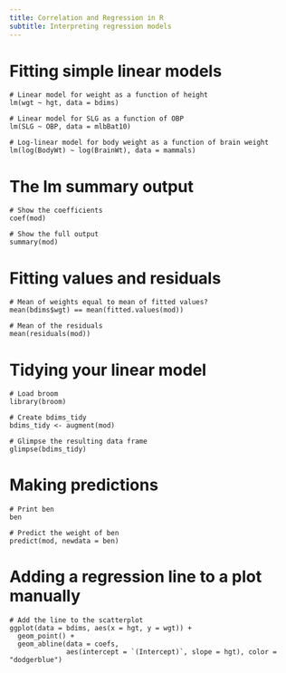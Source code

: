 ```yaml
---
title: Correlation and Regression in R
subtitle: Interpreting regression models
---
```


# Fitting simple linear models

```
# Linear model for weight as a function of height
lm(wgt ~ hgt, data = bdims)

# Linear model for SLG as a function of OBP
lm(SLG ~ OBP, data = mlbBat10)

# Log-linear model for body weight as a function of brain weight
lm(log(BodyWt) ~ log(BrainWt), data = mammals)
```

# The lm summary output

```
# Show the coefficients
coef(mod)

# Show the full output
summary(mod)
```

# Fitting values and residuals

```
# Mean of weights equal to mean of fitted values?
mean(bdims$wgt) == mean(fitted.values(mod))

# Mean of the residuals
mean(residuals(mod))
```

# Tidying your linear model

```
# Load broom
library(broom)

# Create bdims_tidy
bdims_tidy <- augment(mod)

# Glimpse the resulting data frame
glimpse(bdims_tidy)
```

# Making predictions

```
# Print ben
ben

# Predict the weight of ben
predict(mod, newdata = ben)
```

# Adding a regression line to a plot manually

```
# Add the line to the scatterplot
ggplot(data = bdims, aes(x = hgt, y = wgt)) +
  geom_point() +
  geom_abline(data = coefs,
              aes(intercept = `(Intercept)`, slope = hgt), color = "dodgerblue")
```
